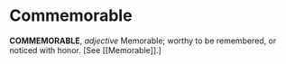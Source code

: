 # Commemorable

**COMMEMORABLE**, _adjective_ Memorable; worthy to be remembered, or noticed with honor. \[See [[Memorable]].\]